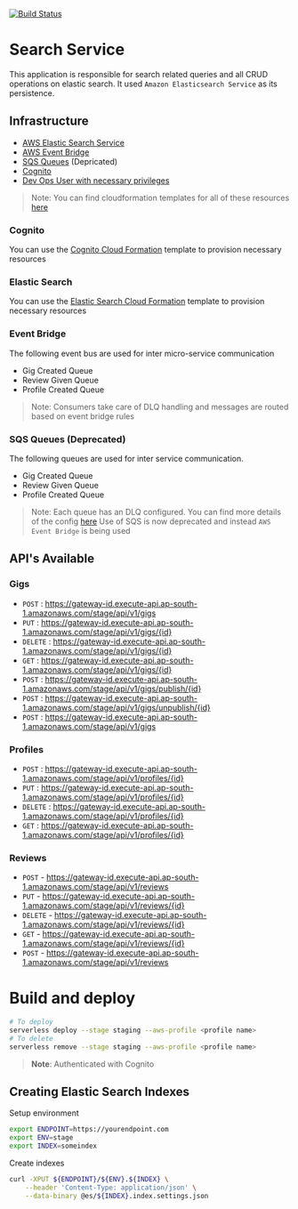 [![Build Status](https://dev.azure.com/VirtueLabs/SerCart/_apis/build/status/virtuelabs-io.search-service?branchName=master)](https://dev.azure.com/VirtueLabs/SerCart/_build/latest?definitionId=1&branchName=master)
# Search Service

This application is responsible for search related queries and all CRUD operations
on elastic search. It used `Amazon Elasticsearch Service` as its persistence.  

## Infrastructure

- [AWS Elastic Search Service](https://aws.amazon.com/elasticsearch-service/)
- [AWS Event Bridge](https://aws.amazon.com/eventbridge/)
- [SQS Queues](https://aws.amazon.com/sqs/) (Depricated)
- [Cognito](https://aws.amazon.com/cognito/)
- [Dev Ops User with necessary privileges](./serverless.yml)

> Note: You can find cloudformation templates for all of these resources [here](https://github.com/virtuelabs-io/IaC)

### Cognito

You can use the [Cognito Cloud Formation](https://github.com/virtuelabs-io/IaC/blob/master/cf/auth/customer-cognito.yaml)
template to provision necessary resources

### Elastic Search

You can use the [Elastic Search Cloud Formation](https://github.com/virtuelabs-io/IaC/blob/master/cf/search/elastic-search.yaml)
template to provision necessary resources

### Event Bridge

The following event bus are used for inter micro-service communication

- Gig Created Queue
- Review Given Queue
- Profile Created Queue

> Note: Consumers take care of DLQ handling and messages are routed based on event bridge rules 

### SQS Queues (Deprecated)

The following queues are used for inter service communication.

- Gig Created Queue
- Review Given Queue
- Profile Created Queue

> Note: Each queue has an DLQ configured. 
> You can find more details of the config [here](https://github.com/virtuelabs-io/IaC/blob/master/cf/messaging/sqs.yaml)
> Use of SQS is now deprecated and instead `AWS Event Bridge` is being used

## API's Available

### Gigs
  - `POST` : https://gateway-id.execute-api.ap-south-1.amazonaws.com/stage/api/v1/gigs
  - `PUT` : https://gateway-id.execute-api.ap-south-1.amazonaws.com/stage/api/v1/gigs/{id}
  - `DELETE` : https://gateway-id.execute-api.ap-south-1.amazonaws.com/stage/api/v1/gigs/{id}
  - `GET` : https://gateway-id.execute-api.ap-south-1.amazonaws.com/stage/api/v1/gigs/{id}
  - `POST` : https://gateway-id.execute-api.ap-south-1.amazonaws.com/stage/api/v1/gigs/publish/{id}
  - `POST` : https://gateway-id.execute-api.ap-south-1.amazonaws.com/stage/api/v1/gigs/unpublish/{id}
  - `POST` : https://gateway-id.execute-api.ap-south-1.amazonaws.com/stage/api/v1/gigs

### Profiles
  - `POST` : https://gateway-id.execute-api.ap-south-1.amazonaws.com/stage/api/v1/profiles/{id}
  - `PUT` : https://gateway-id.execute-api.ap-south-1.amazonaws.com/stage/api/v1/profiles/{id}
  - `DELETE` : https://gateway-id.execute-api.ap-south-1.amazonaws.com/stage/api/v1/profiles/{id}
  - `GET` : https://gateway-id.execute-api.ap-south-1.amazonaws.com/stage/api/v1/profiles/{id}

### Reviews
  - `POST` - https://gateway-id.execute-api.ap-south-1.amazonaws.com/stage/api/v1/reviews
  - `PUT` - https://gateway-id.execute-api.ap-south-1.amazonaws.com/stage/api/v1/reviews/{id}
  - `DELETE` - https://gateway-id.execute-api.ap-south-1.amazonaws.com/stage/api/v1/reviews/{id}
  - `GET` - https://gateway-id.execute-api.ap-south-1.amazonaws.com/stage/api/v1/reviews/{id}
  - `POST` - https://gateway-id.execute-api.ap-south-1.amazonaws.com/stage/api/v1/reviews

# Build and deploy 

```sh
# To deploy
serverless deploy --stage staging --aws-profile <profile name>
# To delete
serverless remove --stage staging --aws-profile <profile name>
```

> **Note**: Authenticated with Cognito

## Creating Elastic Search Indexes

Setup environment
```bash
export ENDPOINT=https://yourendpoint.com
export ENV=stage
export INDEX=someindex
```

Create indexes 
```bash
curl -XPUT ${ENDPOINT}/${ENV}.${INDEX} \
    --header 'Content-Type: application/json' \
    --data-binary @es/${INDEX}.index.settings.json
```
